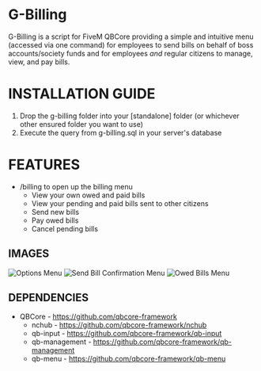 # G-Billing

G-Billing is a script for FiveM QBCore providing a simple and intuitive menu (accessed via one command) for employees to send bills on behalf of boss accounts/society funds and for employees *and* regular citizens to manage, view, and pay bills.

<h1>INSTALLATION GUIDE</h1>

1. Drop the g-billing folder into your [standalone] folder (or whichever other ensured folder you want to use)
2. Execute the query from g-billing.sql in your server's database

<h1>FEATURES</h1>

- /billing to open up the billing menu
  - View your own owed and paid bills
  - View your pending and paid bills sent to other citizens
  - Send new bills
  - Pay owed bills
  - Cancel pending bills

**IMAGES**
-----
![Options Menu](https://i.ibb.co/q5M4qtr/optionsmenu.png)
![Send Bill Confirmation Menu](https://i.ibb.co/34L2hNc/sendbillconfirmationmenu.png)
![Owed Bills Menu](https://i.ibb.co/7RYsyHJ/owedbillsmenu.png)

**DEPENDENCIES**
-----
- QBCore - https://github.com/qbcore-framework
  - nchub - https://github.com/qbcore-framework/nchub
  - qb-input - https://github.com/qbcore-framework/qb-input
  - qb-management - https://github.com/qbcore-framework/qb-management
  - qb-menu - https://github.com/qbcore-framework/qb-menu
